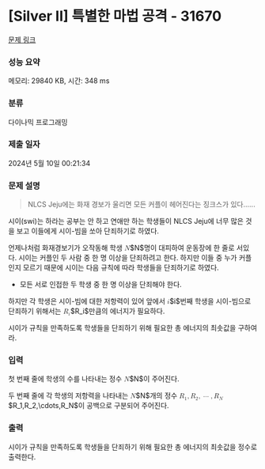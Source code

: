 # [Silver II] 특별한 마법 공격 - 31670 

[문제 링크](https://www.acmicpc.net/problem/31670) 

### 성능 요약

메모리: 29840 KB, 시간: 348 ms

### 분류

다이나믹 프로그래밍

### 제출 일자

2024년 5월 10일 00:21:34

### 문제 설명

<blockquote>
<p>NLCS Jeju에는 화재 경보가 울리면 모든 커플이 헤어진다는 징크스가 있다......</p>
</blockquote>

<p>시이(swi)는 하라는 공부는 안 하고 연애만 하는 학생들이 NLCS Jeju에 너무 많은 것을 보고 이들에게 시이-빔을 쏘아 단죄하기로 하였다.</p>

<p>언제나처럼 화재경보기가 오작동해 학생 <mjx-container class="MathJax" jax="CHTML" style="font-size: 99.9%; position: relative;"><mjx-math class="MJX-TEX" aria-hidden="true"><mjx-mi class="mjx-i"><mjx-c class="mjx-c1D441 TEX-I"></mjx-c></mjx-mi></mjx-math><mjx-assistive-mml unselectable="on" display="inline"><math xmlns="http://www.w3.org/1998/Math/MathML"><mi>N</mi></math></mjx-assistive-mml><span aria-hidden="true" class="no-mathjax mjx-copytext">$N$</span></mjx-container>명이 대피하여 운동장에 한 줄로 서있다. 시이는 커플인 두 사람 중 한 명 이상을 단죄하려고 한다. 하지만 이들 중 누가 커플인지 모르기 때문에 시이는 다음 규칙에 따라 학생들을 단죄하기로 하였다.</p>

<ul>
	<li>모든 서로 인접한 두 학생 중 한 명 이상을 단죄해야 한다.</li>
</ul>

<p>하지만 각 학생은 시이-빔에 대한 저항력이 있어 앞에서 <mjx-container class="MathJax" jax="CHTML" style="font-size: 99.9%; position: relative;"><mjx-math class="MJX-TEX" aria-hidden="true"><mjx-mi class="mjx-i"><mjx-c class="mjx-c1D456 TEX-I"></mjx-c></mjx-mi></mjx-math><mjx-assistive-mml unselectable="on" display="inline"><math xmlns="http://www.w3.org/1998/Math/MathML"><mi>i</mi></math></mjx-assistive-mml><span aria-hidden="true" class="no-mathjax mjx-copytext">$i$</span></mjx-container>번째 학생을 시이-빔으로 단죄하기 위해서는 <mjx-container class="MathJax" jax="CHTML" style="font-size: 99.9%; position: relative;"><mjx-math class="MJX-TEX" aria-hidden="true"><mjx-msub><mjx-mi class="mjx-i"><mjx-c class="mjx-c1D445 TEX-I"></mjx-c></mjx-mi><mjx-script style="vertical-align: -0.15em;"><mjx-mi class="mjx-i" size="s"><mjx-c class="mjx-c1D456 TEX-I"></mjx-c></mjx-mi></mjx-script></mjx-msub></mjx-math><mjx-assistive-mml unselectable="on" display="inline"><math xmlns="http://www.w3.org/1998/Math/MathML"><msub><mi>R</mi><mi>i</mi></msub></math></mjx-assistive-mml><span aria-hidden="true" class="no-mathjax mjx-copytext">$R_i$</span></mjx-container>만큼의 에너지가 필요하다.</p>

<p>시이가 규칙을 만족하도록 학생들을 단죄하기 위해 필요한 총 에너지의 최솟값을 구하여라.</p>

### 입력 

 <p>첫 번째 줄에 학생의 수를 나타내는 정수 <mjx-container class="MathJax" jax="CHTML" style="font-size: 99.9%; position: relative;"><mjx-math class="MJX-TEX" aria-hidden="true"><mjx-mi class="mjx-i"><mjx-c class="mjx-c1D441 TEX-I"></mjx-c></mjx-mi></mjx-math><mjx-assistive-mml unselectable="on" display="inline"><math xmlns="http://www.w3.org/1998/Math/MathML"><mi>N</mi></math></mjx-assistive-mml><span aria-hidden="true" class="no-mathjax mjx-copytext">$N$</span></mjx-container>이 주어진다.</p>

<p>두 번째 줄에 각 학생의 저항력을 나타내는 <mjx-container class="MathJax" jax="CHTML" style="font-size: 99.9%; position: relative;"><mjx-math class="MJX-TEX" aria-hidden="true"><mjx-mi class="mjx-i"><mjx-c class="mjx-c1D441 TEX-I"></mjx-c></mjx-mi></mjx-math><mjx-assistive-mml unselectable="on" display="inline"><math xmlns="http://www.w3.org/1998/Math/MathML"><mi>N</mi></math></mjx-assistive-mml><span aria-hidden="true" class="no-mathjax mjx-copytext">$N$</span></mjx-container>개의 정수 <mjx-container class="MathJax" jax="CHTML" style="font-size: 99.9%; position: relative;"><mjx-math class="MJX-TEX" aria-hidden="true"><mjx-msub><mjx-mi class="mjx-i"><mjx-c class="mjx-c1D445 TEX-I"></mjx-c></mjx-mi><mjx-script style="vertical-align: -0.15em;"><mjx-mn class="mjx-n" size="s"><mjx-c class="mjx-c31"></mjx-c></mjx-mn></mjx-script></mjx-msub><mjx-mo class="mjx-n"><mjx-c class="mjx-c2C"></mjx-c></mjx-mo><mjx-msub space="2"><mjx-mi class="mjx-i"><mjx-c class="mjx-c1D445 TEX-I"></mjx-c></mjx-mi><mjx-script style="vertical-align: -0.15em;"><mjx-mn class="mjx-n" size="s"><mjx-c class="mjx-c32"></mjx-c></mjx-mn></mjx-script></mjx-msub><mjx-mo class="mjx-n"><mjx-c class="mjx-c2C"></mjx-c></mjx-mo><mjx-mo class="mjx-n" space="2"><mjx-c class="mjx-c22EF"></mjx-c></mjx-mo><mjx-mo class="mjx-n" space="2"><mjx-c class="mjx-c2C"></mjx-c></mjx-mo><mjx-msub space="2"><mjx-mi class="mjx-i"><mjx-c class="mjx-c1D445 TEX-I"></mjx-c></mjx-mi><mjx-script style="vertical-align: -0.15em;"><mjx-mi class="mjx-i" size="s"><mjx-c class="mjx-c1D441 TEX-I"></mjx-c></mjx-mi></mjx-script></mjx-msub></mjx-math><mjx-assistive-mml unselectable="on" display="inline"><math xmlns="http://www.w3.org/1998/Math/MathML"><msub><mi>R</mi><mn>1</mn></msub><mo>,</mo><msub><mi>R</mi><mn>2</mn></msub><mo>,</mo><mo>⋯</mo><mo>,</mo><msub><mi>R</mi><mi>N</mi></msub></math></mjx-assistive-mml><span aria-hidden="true" class="no-mathjax mjx-copytext">$R_1,R_2,\cdots,R_N$</span></mjx-container>이 공백으로 구분되어 주어진다.</p>

### 출력 

 <p>시이가 규칙을 만족하도록 학생들을 단죄하기 위해 필요한 총 에너지의 최솟값을 정수로 출력한다.</p>

